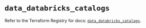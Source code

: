 # `data_databricks_catalogs`

Refer to the Terraform Registry for docs: [`data_databricks_catalogs`](https://registry.terraform.io/providers/databricks/databricks/1.41.0/docs/data-sources/catalogs).
